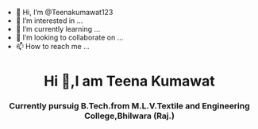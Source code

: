 - 👋 Hi, I’m @Teenakumawat123
- 👀 I’m interested in ...
- 🌱 I’m currently learning ...
- 💞️ I’m looking to collaborate on ...
- 📫 How to reach me ...

<!---
Teenakumawat123/Teenakumawat123 is a ✨ special ✨ repository because its `README.md` (this file) appears on your GitHub profile.
You can click the Preview link to take a look at your changes.
--->
<h1 align="center">Hi 🐤,I am Teena Kumawat</h1>
<h3 align="center"> Currently pursuig B.Tech.from M.L.V.Textile and Engineering College,Bhilwara (Raj.)
